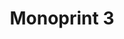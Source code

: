 ---
ee_id: '215'
site: '1'
type: '2'
long_id: 2008-014 Monoprint 3
url: 2008-014-monoprint-3
year: '2008'
medium: Unique three-color process silkscreen on custom watermarked paper
commission:
add_credit:
dims: 42 x 32 inches
pitch:
ps:
live_url:
related:
title: Monoprint 3
youtube:
imgs: "{filedir_1}Monoprint-3-2008-014-full-press-ih.jpg"
subheading:
year2: '2008'
download:
add_credits:
related_code:
! '':
layout: things-i-made
---